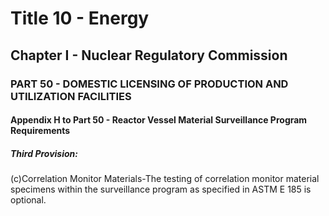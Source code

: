 
# Title 10 - Energy
## Chapter I - Nuclear Regulatory Commission
### PART 50 - DOMESTIC LICENSING OF PRODUCTION AND UTILIZATION FACILITIES
#### Appendix H to Part 50 - Reactor Vessel Material Surveillance Program Requirements
##### Third Provision:

(c)Correlation Monitor Materials-The testing of correlation monitor material specimens within the surveillance program as specified in ASTM E 185 is optional.
